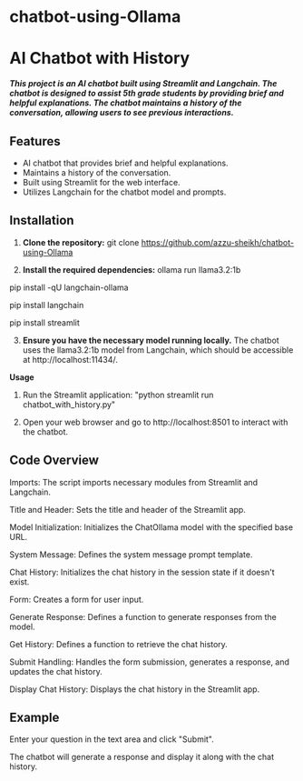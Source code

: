 # chatbot-using-Ollama
# AI Chatbot with History

***This project is an AI chatbot built using Streamlit and Langchain. The chatbot is designed to assist 5th grade students by providing brief and helpful explanations. The chatbot maintains a history of the conversation, allowing users to see previous interactions.***

## Features

- AI chatbot that provides brief and helpful explanations.
- Maintains a history of the conversation.
- Built using Streamlit for the web interface.
- Utilizes Langchain for the chatbot model and prompts.

## Installation

1. **Clone the repository:**
git clone https://github.com/azzu-sheikh/chatbot-using-Ollama

2. **Install the required dependencies:**
   ollama run llama3.2:1b

 pip install -qU langchain-ollama
 
 pip install langchain
 
 pip install streamlit

3. **Ensure you have the necessary model running locally.**
   The chatbot uses the llama3.2:1b model from Langchain, which should be accessible at http://localhost:11434/.

**Usage**
1. Run the Streamlit application:
      "python streamlit run chatbot_with_history.py"

2. Open your web browser and go to http://localhost:8501 to interact with the chatbot.

## Code Overview

Imports: The script imports necessary modules from Streamlit and Langchain.

Title and Header: Sets the title and header of the Streamlit app.

Model Initialization: Initializes the ChatOllama model with the specified base URL.

System Message: Defines the system message prompt template.

Chat History: Initializes the chat history in the session state if it doesn't exist.

Form: Creates a form for user input.

Generate Response: Defines a function to generate responses from the model.

Get History: Defines a function to retrieve the chat history.

Submit Handling: Handles the form submission, generates a response, and updates the chat history.

Display Chat History: Displays the chat history in the Streamlit app.

## Example
Enter your question in the text area and click "Submit".

The chatbot will generate a response and display it along with the chat history.
